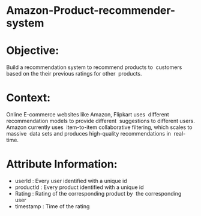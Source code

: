 # Amazon-Product-recommender-system

# Objective:   
Build a recommendation system to recommend products to  customers based on the their  previous ratings for other  products.  

# Context:  
Online E-commerce websites like Amazon, Flipkart uses  different recommendation models to provide different  suggestions to different users. Amazon currently uses  item-to-item collaborative filtering, which scales to massive  data sets and produces high-quality recommendations in  real-time.  

# Attribute Information: 
* userId : Every user identified with a unique id  
* productId : Every product identified with a unique id  
* Rating : Rating of the corresponding product by  the corresponding user   
* timestamp : Time of the rating

